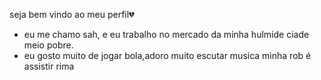 seja bem vindo ao meu perfil💔

- eu me chamo sah, e  eu trabalho no mercado  da minha hulmide ciade meio pobre.
- eu gosto muito de jogar bola,adoro muito escutar musica minha rob é assistir rima 
